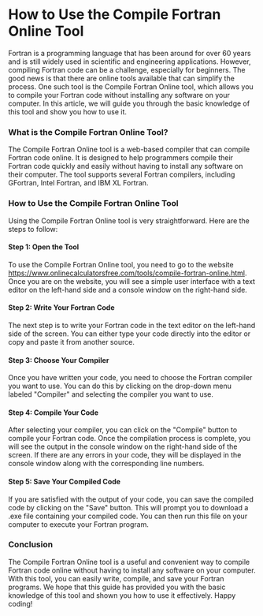 How to Use the Compile Fortran Online Tool
==========================================

Fortran is a programming language that has been around for over 60 years and is still widely used in scientific and engineering applications. However, compiling Fortran code can be a challenge, especially for beginners. The good news is that there are online tools available that can simplify the process. One such tool is the Compile Fortran Online tool, which allows you to compile your Fortran code without installing any software on your computer. In this article, we will guide you through the basic knowledge of this tool and show you how to use it.

### What is the Compile Fortran Online Tool?

The Compile Fortran Online tool is a web-based compiler that can compile Fortran code online. It is designed to help programmers compile their Fortran code quickly and easily without having to install any software on their computer. The tool supports several Fortran compilers, including GFortran, Intel Fortran, and IBM XL Fortran.

### How to Use the Compile Fortran Online Tool

Using the Compile Fortran Online tool is very straightforward. Here are the steps to follow:

#### Step 1: Open the Tool

To use the Compile Fortran Online tool, you need to go to the website <https://www.onlinecalculatorsfree.com/tools/compile-fortran-online.html>. Once you are on the website, you will see a simple user interface with a text editor on the left-hand side and a console window on the right-hand side.

#### Step 2: Write Your Fortran Code

The next step is to write your Fortran code in the text editor on the left-hand side of the screen. You can either type your code directly into the editor or copy and paste it from another source.

#### Step 3: Choose Your Compiler

Once you have written your code, you need to choose the Fortran compiler you want to use. You can do this by clicking on the drop-down menu labeled "Compiler" and selecting the compiler you want to use.

#### Step 4: Compile Your Code

After selecting your compiler, you can click on the "Compile" button to compile your Fortran code. Once the compilation process is complete, you will see the output in the console window on the right-hand side of the screen. If there are any errors in your code, they will be displayed in the console window along with the corresponding line numbers.

#### Step 5: Save Your Compiled Code

If you are satisfied with the output of your code, you can save the compiled code by clicking on the "Save" button. This will prompt you to download a .exe file containing your compiled code. You can then run this file on your computer to execute your Fortran program.

### Conclusion

The Compile Fortran Online tool is a useful and convenient way to compile Fortran code online without having to install any software on your computer. With this tool, you can easily write, compile, and save your Fortran programs. We hope that this guide has provided you with the basic knowledge of this tool and shown you how to use it effectively. Happy coding!